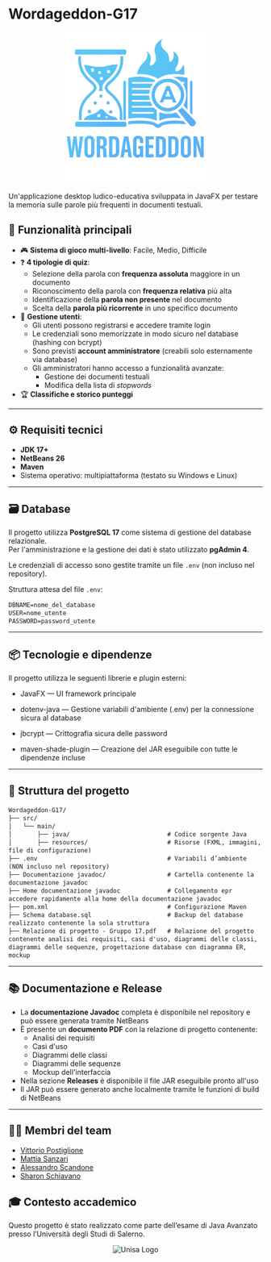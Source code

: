 # Wordageddon-G17
<div align="center">
  <img src="src/main/resources/imgs/Logo_senza_sfondo.png" alt="Wordageddon Logo" width="300"/>
</div>

Un'applicazione desktop ludico-educativa sviluppata in JavaFX per testare la memoria sulle parole più frequenti in documenti testuali.

## 🚀 Funzionalità principali

- 🎮 **Sistema di gioco multi-livello**: Facile, Medio, Difficile  
- ❓ **4 tipologie di quiz**:
  - Selezione della parola con **frequenza assoluta** maggiore in un documento
  - Riconoscimento della parola con **frequenza relativa** più alta
  - Identificazione della **parola non presente** nel documento
  - Scelta della **parola più ricorrente** in uno specifico documento
- 👤 **Gestione utenti**:
  - Gli utenti possono registrarsi e accedere tramite login
  - Le credenziali sono memorizzate in modo sicuro nel database (hashing con bcrypt)
  - Sono previsti **account amministratore** (creabili solo esternamente via database)
  - Gli amministratori hanno accesso a funzionalità avanzate:
    - Gestione dei documenti testuali
    - Modifica della lista di *stopwords*
- 🏆 **Classifiche e storico punteggi**

---

## ⚙️ Requisiti tecnici

- **JDK 17+**
- **NetBeans 26**
- **Maven**
- Sistema operativo: multipiattaforma (testato su Windows e Linux)

---

## 🗃️ Database

Il progetto utilizza **PostgreSQL 17** come sistema di gestione del database relazionale.  
Per l'amministrazione e la gestione dei dati è stato utilizzato **pgAdmin 4**.

Le credenziali di accesso sono gestite tramite un file `.env` (non incluso nel repository).

Struttura attesa del file `.env`:

```env
DBNAME=nome_del_database
USER=nome_utente
PASSWORD=password_utente
```

---

## 📦 Tecnologie e dipendenze
Il progetto utilizza le seguenti librerie e plugin esterni:

- JavaFX — UI framework principale

- dotenv-java — Gestione variabili d'ambiente (.env) per la connessione sicura al database

- jbcrypt — Crittografia sicura delle password

- maven-shade-plugin — Creazione del JAR eseguibile con tutte le dipendenze incluse

---

## 📁 Struttura del progetto
```
Wordageddon-G17/
├── src/
│   └── main/
│       ├── java/                           # Codice sorgente Java
│       ├── resources/                      # Risorse (FXML, immagini, file di configurazione)
├── .env                                    # Variabili d’ambiente (NON incluso nel repository)
├── Documentazione javadoc/                 # Cartella contenente la documentazione javadoc
├── Home documentazione javadoc             # Collegamento epr accedere rapidamente alla home della documentazione javadoc
├── pom.xml                                 # Configurazione Maven
├── Schema database.sql                     # Backup del database realizzato contenente la sola struttura
├── Relazione di progetto - Gruppo 17.pdf   # Relazione del progetto contenente analisi dei requisiti, casi d'uso, diagrammi delle classi, diagrammi delle sequenze, progettazione database con diagramma ER, mockup
```

---

## 📚 Documentazione e Release
- La **documentazione Javadoc** completa è disponibile nel repository e può essere generata tramite NetBeans
- È presente un **documento PDF** con la relazione di progetto contenente:
  - Analisi dei requisiti
  - Casi d'uso
  - Diagrammi delle classi
  - Diagrammi delle sequenze
  - Mockup dell'interfaccia
- Nella sezione **Releases** è disponibile il file JAR eseguibile pronto all'uso
- Il JAR può essere generato anche localmente tramite le funzioni di build di NetBeans

---

## 👨‍💻 Membri del team
- [Vittorio Postiglione](https://github.com/CupoMeridio)
- [Mattia Sanzari](https://github.com/Mattia-Sanzari)
- [Alessandro Scandone](https://github.com/alescand1)
- [Sharon Schiavano](https://github.com/sharon-schiavano)

## 🎓 Contesto accademico
Questo progetto è stato realizzato come parte dell’esame di Java Avanzato presso l’Università degli Studi di Salerno.
<div align="center">
  <img src="https://www.opisalerno.it/wp-content/uploads/2016/11/logo-unisa-png-768x432.png" width="400" alt="Unisa Logo"/>
</div>
